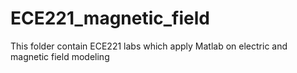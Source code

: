 # ECE221_magnetic_field
This folder contain ECE221 labs which apply Matlab on electric and magnetic field modeling
